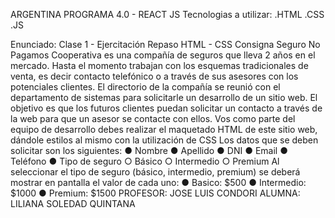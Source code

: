ARGENTINA PROGRAMA 4.0 - REACT JS
 Tecnologias a utilizar:
  .HTML 
  .CSS 
  .JS 
  
  Enunciado: Clase 1 - Ejercitación Repaso HTML - CSS 
  Consigna Seguro No Pagamos Cooperativa es una compañía de seguros que lleva 2 años en el mercado. Hasta el momento trabajan con los esquemas tradicionales de venta, es decir contacto telefónico o a través de sus asesores con los potenciales clientes. El directorio de la compañía se reunió con el departamento de sistemas para solicitarle un desarrollo de un sitio web.
   El objetivo es que los futuros clientes puedan solicitar un contacto a través de la web para que un asesor se contacte con ellos. Vos como parte del equipo de desarrollo debes realizar el maquetado HTML de este sitio web, dándole estilos al mismo con la utilización de CSS Los datos que se deben solicitar son los siguientes: ● Nombre ● Apellido ● DNI ● Email ● Teléfono ● Tipo de seguro ○ Básico ○ Intermedio ○ Premium Al seleccionar el tipo de seguro (básico, intermedio, premium) se deberá mostrar en pantalla el valor de cada uno: ● Basico: $500 ● Intermedio: $1000 ● Premium: $1500 
   PROFESOR:
    JOSE LUIS CONDORI
   ALUMNA: 
   LILIANA SOLEDAD QUINTANA